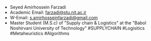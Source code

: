 - Seyed Amirhossein Farzadi
- Academic Email: farzadi@stu.nit.ac.ir
- W-Email: s.amirhosseinfarzadi@gmail.com
- Master Student (M.S.c) of "Supply chain & Logistics" at the "Babol Noshirvani University of Technology"
#SUPPLYCHAIN  #Logisitics #Metaheuristics  #Algorithms
<!---
SeyedAmirhosseinFarzadi/SeyedAmirhosseinFarzadi is a ✨ special ✨ repository because its `README.md` (this file) appears on your GitHub profile.
You can click the Preview link to take a look at your changes.
--->
